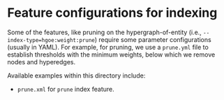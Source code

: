 # Feature configurations for indexing

Some of the features, like pruning on the hypergraph-of-entity (i.e., `--index-type=hgoe:weight:prune`) require some parameter configurations (usually in YAML). For example, for pruning, we use a `prune.yml` file to establish thresholds with the minimum weights, below which we remove nodes and hyperedges.

Available examples within this directory include:

* `prune.xml` for `prune` index feature.
